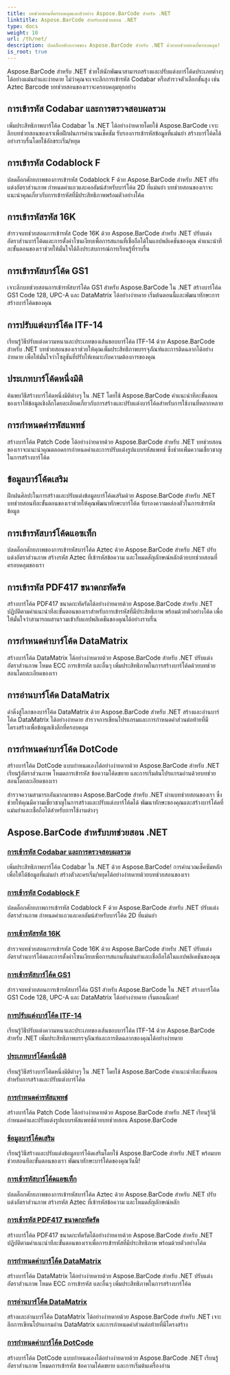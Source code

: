 ```yaml
---
title: บทช่วยสอนที่ครอบคลุมและตัวอย่าง Aspose.BarCode สำหรับ .NET
linktitle: Aspose.BarCode สำหรับบทช่วยสอน .NET
type: docs
weight: 10
url: /th/net/
description: ปลดล็อกศักยภาพของ Aspose.BarCode สำหรับ .NET ด้วยบทช่วยสอนที่ครอบคลุม! เข้ารหัส Codabar ได้อย่างเชี่ยวชาญ ปรับแต่ง Codablock F สำรวจ Code 16K และอื่นๆ อีกมากมาย
is_root: true
---
```



Aspose.BarCode สำหรับ .NET ช่วยให้นักพัฒนาสามารถสร้างและปรับแต่งบาร์โค้ดประเภทต่างๆ ได้อย่างแม่นยำและง่ายดาย ไม่ว่าคุณจะเจาะลึกการเข้ารหัส Codabar หรือสำรวจตัวเลือกขั้นสูง เช่น Aztec Barcode บทช่วยสอนของเราจะครอบคลุมทุกอย่าง

## การเข้ารหัส Codabar และการตรวจสอบผลรวม

เพิ่มประสิทธิภาพบาร์โค้ด Codabar ใน .NET ได้อย่างง่ายดายโดยใช้ Aspose.BarCode เจาะลึกบทช่วยสอนของเราเพื่อฝึกฝนการคำนวณเช็คซัม รับรองการเข้ารหัสข้อมูลที่แม่นยำ สร้างบาร์โค้ดได้อย่างราบรื่นโดยใช้อักขระเริ่ม/หยุด

## การเข้ารหัส Codablock F

ปลดล็อกศักยภาพของการเข้ารหัส Codablock F ด้วย Aspose.BarCode สำหรับ .NET ปรับแต่งอัตราส่วนภาพ กำหนดค่าแถวและคอลัมน์สำหรับบาร์โค้ด 2D ที่แม่นยำ บทช่วยสอนของเราจะแนะนำคุณเกี่ยวกับการเข้ารหัสที่มีประสิทธิภาพพร้อมตัวอย่างโค้ด

## การเข้ารหัสรหัส 16K

สำรวจบทช่วยสอนการเข้ารหัส Code 16K ด้วย Aspose.BarCode สำหรับ .NET ปรับแต่งอัตราส่วนบาร์โค้ดและการตั้งค่าโซนเงียบเพื่อการสแกนที่เชื่อถือได้ในแอปพลิเคชันของคุณ คำแนะนำทีละขั้นตอนของเราช่วยให้มั่นใจได้ถึงประสบการณ์การเรียนรู้ที่ราบรื่น

## การเข้ารหัสบาร์โค้ด GS1

เจาะลึกบทช่วยสอนการเข้ารหัสบาร์โค้ด GS1 สำหรับ Aspose.BarCode ใน .NET สร้างบาร์โค้ด GS1 Code 128, UPC-A และ DataMatrix ได้อย่างง่ายดาย เริ่มต้นตอนนี้และพัฒนาทักษะการสร้างบาร์โค้ดของคุณ

## การปรับแต่งบาร์โค้ด ITF-14

เรียนรู้วิธีปรับแต่งความหนาและประเภทของเส้นขอบบาร์โค้ด ITF-14 ด้วย Aspose.BarCode สำหรับ .NET บทช่วยสอนของเราช่วยให้คุณเพิ่มประสิทธิภาพบรรจุภัณฑ์และการติดฉลากได้อย่างง่ายดาย เพื่อให้มั่นใจว่าโซลูชันที่ปรับให้เหมาะกับความต้องการของคุณ

## ประเภทบาร์โค้ดหนึ่งมิติ

ค้นพบวิธีสร้างบาร์โค้ดหนึ่งมิติต่างๆ ใน .NET โดยใช้ Aspose.BarCode คำแนะนำทีละขั้นตอนของเราให้ข้อมูลเชิงลึกโดยละเอียดเกี่ยวกับการสร้างและปรับแต่งบาร์โค้ดสำหรับการใช้งานที่หลากหลาย

## การกำหนดค่ารหัสแพทช์

สร้างบาร์โค้ด Patch Code ได้อย่างง่ายดายด้วย Aspose.BarCode สำหรับ .NET บทช่วยสอนของเราจะแนะนำคุณตลอดการกำหนดค่าและการปรับแต่งรูปแบบรหัสแพทช์ ซึ่งช่วยเพิ่มความเชี่ยวชาญในการสร้างบาร์โค้ด

## ข้อมูลบาร์โค้ดเสริม

ฝึกฝนศิลปะในการสร้างและปรับแต่งข้อมูลบาร์โค้ดเสริมด้วย Aspose.BarCode สำหรับ .NET บทช่วยสอนทีละขั้นตอนของเราช่วยให้คุณพัฒนาทักษะบาร์โค้ด รับรองความคล่องตัวในการเข้ารหัสข้อมูล

## การเข้ารหัสบาร์โค้ดแอซเท็ก

ปลดล็อกศักยภาพของการเข้ารหัสบาร์โค้ด Aztec ด้วย Aspose.BarCode สำหรับ .NET ปรับแต่งอัตราส่วนภาพ สร้างรหัส Aztec ที่เข้ารหัสข้อความ และโหมดสัญลักษณ์หลักด้วยบทช่วยสอนที่ครอบคลุมของเรา

## การเข้ารหัส PDF417 ขนาดกะทัดรัด

สร้างบาร์โค้ด PDF417 ขนาดกะทัดรัดได้อย่างง่ายดายด้วย Aspose.BarCode สำหรับ .NET ปฏิบัติตามคำแนะนำทีละขั้นตอนของเราสำหรับการเข้ารหัสที่มีประสิทธิภาพ พร้อมด้วยตัวอย่างโค้ด เพื่อให้มั่นใจว่าสามารถผสานรวมเข้ากับแอปพลิเคชันของคุณได้อย่างราบรื่น

## การกำหนดค่าบาร์โค้ด DataMatrix

สร้างบาร์โค้ด DataMatrix ได้อย่างง่ายดายด้วย Aspose.BarCode สำหรับ .NET ปรับแต่งอัตราส่วนภาพ โหมด ECC การเข้ารหัส และอื่นๆ เพิ่มประสิทธิภาพในการสร้างบาร์โค้ดด้วยบทช่วยสอนโดยละเอียดของเรา

## การอ่านบาร์โค้ด DataMatrix

ดำดิ่งสู่โลกของบาร์โค้ด DataMatrix ด้วย Aspose.BarCode สำหรับ .NET สร้างและอ่านบาร์โค้ด DataMatrix ได้อย่างง่ายดาย สำรวจการเขียนโปรแกรมและการกำหนดค่าส่วนต่อท้ายที่มีโครงสร้างเพื่อข้อมูลเชิงลึกที่ครอบคลุม

## การกำหนดค่าบาร์โค้ด DotCode

สร้างบาร์โค้ด DotCode แบบกำหนดเองได้อย่างง่ายดายด้วย Aspose.BarCode สำหรับ .NET เรียนรู้อัตราส่วนภาพ โหมดการเข้ารหัส ข้อความโค้ดขยาย และการเริ่มต้นโปรแกรมอ่านด้วยบทช่วยสอนโดยละเอียดของเรา

สำรวจความสามารถอันมากมายของ Aspose.BarCode สำหรับ .NET ผ่านบทช่วยสอนของเรา ซึ่งช่วยให้คุณมีความเชี่ยวชาญในการสร้างและปรับแต่งบาร์โค้ดได้ พัฒนาทักษะของคุณและสร้างบาร์โค้ดที่แม่นยำและเชื่อถือได้สำหรับการใช้งานต่างๆ
## Aspose.BarCode สำหรับบทช่วยสอน .NET
### [การเข้ารหัส Codabar และการตรวจสอบผลรวม](./codabar-encoding-and-checksum/)
เพิ่มประสิทธิภาพบาร์โค้ด Codabar ใน .NET ด้วย Aspose.BarCode! การคำนวณเช็คซัมหลักเพื่อให้ได้ข้อมูลที่แม่นยำ สร้างตัวละครเริ่ม/หยุดได้อย่างง่ายดายด้วยบทช่วยสอนของเรา
### [การเข้ารหัส Codablock F](./codablock-f-encoding/)
ปลดล็อกศักยภาพการเข้ารหัส Codablock F ด้วย Aspose.BarCode สำหรับ .NET ปรับแต่งอัตราส่วนภาพ กำหนดค่าแถวและคอลัมน์สำหรับบาร์โค้ด 2D ที่แม่นยำ
### [การเข้ารหัสรหัส 16K](./code-16k-encoding/)
สำรวจบทช่วยสอนการเข้ารหัส Code 16K ด้วย Aspose.BarCode สำหรับ .NET ปรับแต่งอัตราส่วนบาร์โค้ดและการตั้งค่าโซนเงียบเพื่อการสแกนที่แม่นยำและเชื่อถือได้ในแอปพลิเคชันของคุณ
### [การเข้ารหัสบาร์โค้ด GS1](./gs1-barcode-encoding/)
สำรวจบทช่วยสอนการเข้ารหัสบาร์โค้ด GS1 สำหรับ Aspose.BarCode ใน .NET สร้างบาร์โค้ด GS1 Code 128, UPC-A และ DataMatrix ได้อย่างง่ายดาย เริ่มตอนนี้เลย!
### [การปรับแต่งบาร์โค้ด ITF-14](./itf-14-barcode-customization/)
เรียนรู้วิธีปรับแต่งความหนาและประเภทของเส้นขอบบาร์โค้ด ITF-14 ด้วย Aspose.BarCode สำหรับ .NET เพิ่มประสิทธิภาพบรรจุภัณฑ์และการติดฉลากของคุณได้อย่างง่ายดาย
### [ประเภทบาร์โค้ดหนึ่งมิติ](./one-dimensional-barcode-types/)
เรียนรู้วิธีสร้างบาร์โค้ดหนึ่งมิติต่างๆ ใน .NET โดยใช้ Aspose.BarCode คำแนะนำทีละขั้นตอนสำหรับการสร้างและปรับแต่งบาร์โค้ด
### [การกำหนดค่ารหัสแพทช์](./patch-code-configuration/)
สร้างบาร์โค้ด Patch Code ได้อย่างง่ายดายด้วย Aspose.BarCode สำหรับ .NET เรียนรู้วิธีกำหนดค่าและปรับแต่งรูปแบบรหัสแพทช์ด้วยบทช่วยสอน Aspose.BarCode
### [ข้อมูลบาร์โค้ดเสริม](./supplemental-barcode-data/)
เรียนรู้วิธีสร้างและปรับแต่งข้อมูลบาร์โค้ดเสริมโดยใช้ Aspose.BarCode สำหรับ .NET พร้อมบทช่วยสอนทีละขั้นตอนของเรา พัฒนาทักษะบาร์โค้ดของคุณวันนี้!
### [การเข้ารหัสบาร์โค้ดแอซเท็ก](./aztec-barcode-encoding/)
ปลดล็อกศักยภาพของการเข้ารหัสบาร์โค้ด Aztec ด้วย Aspose.BarCode สำหรับ .NET ปรับแต่งอัตราส่วนภาพ สร้างรหัส Aztec ที่เข้ารหัสข้อความ และโหมดสัญลักษณ์หลัก
### [การเข้ารหัส PDF417 ขนาดกะทัดรัด](./compact-pdf417-encoding/)
สร้างบาร์โค้ด PDF417 ขนาดกะทัดรัดได้อย่างง่ายดายด้วย Aspose.BarCode สำหรับ .NET ปฏิบัติตามคำแนะนำทีละขั้นตอนของเราเพื่อการเข้ารหัสที่มีประสิทธิภาพ พร้อมด้วยตัวอย่างโค้ด
### [การกำหนดค่าบาร์โค้ด DataMatrix](./datamatrix-barcode-configuration/)
สร้างบาร์โค้ด DataMatrix ได้อย่างง่ายดายด้วย Aspose.BarCode สำหรับ .NET ปรับแต่งอัตราส่วนภาพ โหมด ECC การเข้ารหัส และอื่นๆ เพิ่มประสิทธิภาพในการสร้างบาร์โค้ด
### [การอ่านบาร์โค้ด DataMatrix](./datamatrix-barcode-reading/)
สร้างและอ่านบาร์โค้ด DataMatrix ได้อย่างง่ายดายด้วย Aspose.BarCode สำหรับ .NET เจาะลึกการเขียนโปรแกรมอ่าน DataMatrix และการกำหนดค่าส่วนต่อท้ายที่มีโครงสร้าง
### [การกำหนดค่าบาร์โค้ด DotCode](./dotcode-barcode-configuration/)
สร้างบาร์โค้ด DotCode แบบกำหนดเองได้อย่างง่ายดายด้วย Aspose.BarCode .NET เรียนรู้อัตราส่วนภาพ โหมดการเข้ารหัส ข้อความโค้ดขยาย และการเริ่มต้นเครื่องอ่าน